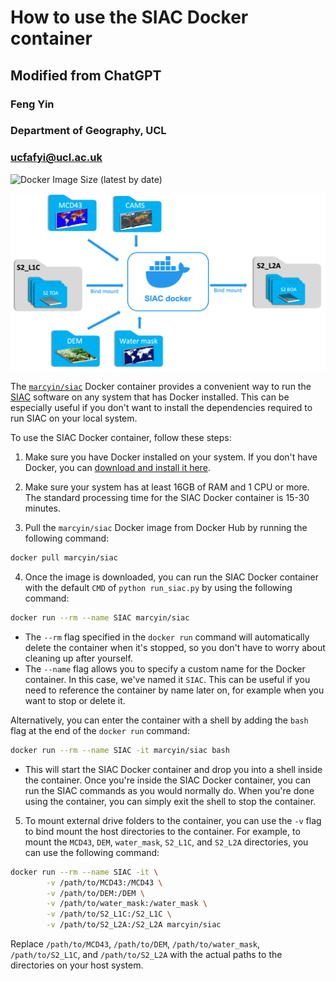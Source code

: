 # How to use the SIAC Docker container

## Modified from ChatGPT

### Feng Yin
### Department of Geography, UCL
### ucfafyi@ucl.ac.uk

![Docker Image Size (latest by date)](https://img.shields.io/docker/image-size/marcyin/siac)

![](siac_docker/siac_docker_diag.png)

The [`marcyin/siac`](https://hub.docker.com/r/marcyin/siac) Docker container provides a convenient way to run the [SIAC](https://github.com/marcyin/siac) software on any system that has Docker installed. This can be especially useful if you don't want to install the dependencies required to run SIAC on your local system.

To use the SIAC Docker container, follow these steps:

1. Make sure you have Docker installed on your system. If you don't have Docker, you can [download and install it here](https://www.docker.com/get-started/).

2. Make sure your system has at least 16GB of RAM and 1 CPU or more. The standard processing time for the SIAC Docker container is 15-30 minutes.

3. Pull the `marcyin/siac` Docker image from Docker Hub by running the following command:
```bash
docker pull marcyin/siac
```


4. Once the image is downloaded, you can run the SIAC Docker container with the default `CMD` of `python run_siac.py` by using the following command:

```bash
docker run --rm --name SIAC marcyin/siac
```
* The `--rm` flag specified in the `docker run` command will automatically delete the container when it's stopped, so you don't have to worry about cleaning up after yourself.
* The `--name` flag allows you to specify a custom name for the Docker container. In this case, we've named it `SIAC`. This can be useful if you need to reference the container by name later on, for example when you want to stop or delete it. 

Alternatively, you can enter the container with a shell by adding the `bash` flag at the end of the `docker run` command:

```bash
docker run --rm --name SIAC -it marcyin/siac bash
```

* This will start the SIAC Docker container and drop you into a shell inside the container. Once you're inside the SIAC Docker container, you can run the SIAC commands as you would normally do. When you're done using the container, you can simply exit the shell to stop the container. 


5. To mount external drive folders to the container, you can use the `-v` flag to bind mount the host directories to the container. For example, to mount the `MCD43`, `DEM`, `water_mask`, `S2_L1C`, and `S2_L2A` directories, you can use the following command:

```bash
docker run --rm --name SIAC -it \
        -v /path/to/MCD43:/MCD43 \
        -v /path/to/DEM:/DEM \
        -v /path/to/water_mask:/water_mask \
        -v /path/to/S2_L1C:/S2_L1C \
        -v /path/to/S2_L2A:/S2_L2A marcyin/siac
```

Replace `/path/to/MCD43`, `/path/to/DEM`, `/path/to/water_mask`, `/path/to/S2_L1C`, and `/path/to/S2_L2A` with the actual paths to the directories on your host system.

